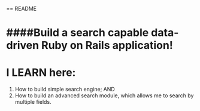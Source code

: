 == README

 ####Build a search capable data-driven Ruby on Rails application!
==================================================================

I LEARN here:
=============

1. How to build simple search engine;
AND
2. How to build an advanced search module, which allows me to search by multiple fields.


